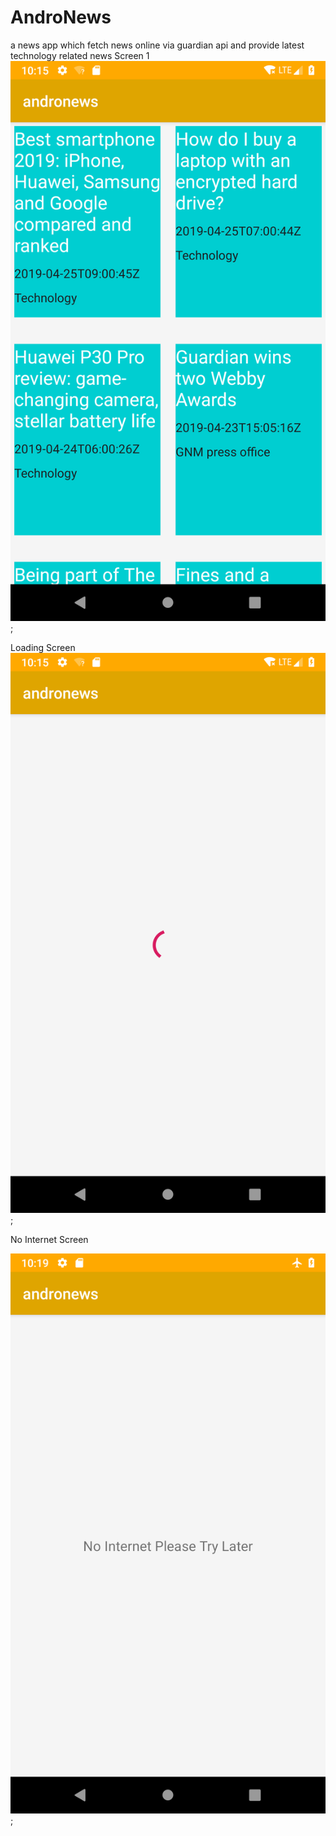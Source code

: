 # AndroNews

a news app which fetch news online via guardian api and provide latest technology related news
Screen 1
![image 1](https://github.com/Daggron/AndroNews/blob/master/ss/ss1.png);

Loading Screen
![image 2](https://github.com/Daggron/AndroNews/blob/master/ss/ss2.png);


No Internet Screen

![image 3](https://github.com/Daggron/AndroNews/blob/master/ss/ss3.png);
